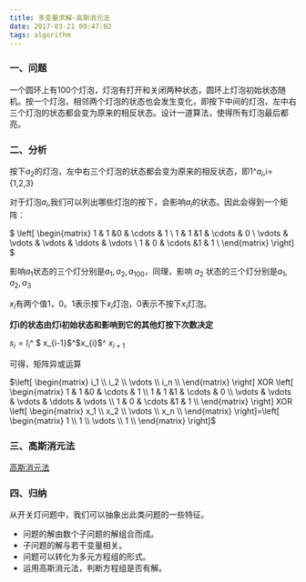 ```yaml
---
title: 多变量求解-高斯消元法
date: 2017-03-21 09:47:02
tags: algorithm
---
```


### 一、问题

一个圆环上有100个灯泡，灯泡有打开和关闭两种状态，圆环上灯泡初始状态随机。按一个灯泡，相邻两个灯泡的状态也会发生变化，即按下中间的灯泡，左中右三个灯泡的状态都会变为原来的相反状态。设计一道算法，使得所有灯泡最后都亮。

### 二、分析

按下$a_2$的灯泡，左中右三个灯泡的状态都会变为原来的相反状态，即1^$a_i,$i={1,2,3}

对于灯泡$a_i$,我们可以列出哪些灯泡的按下，会影响$a_i$的状态。因此会得到一个矩阵：

$ \left[
\begin{matrix}
1      & 1   &0  & \cdots & 1     \\
 1      & 1  &1    & \cdots & 0      \\
 \vdots & \vdots & \vdots & \ddots & \vdots \\
 1      & 0    & \cdots &1  & 1      \\
\end{matrix}
\right]​$ 

影响$a_1$状态的三个灯分别是$a_1,a_2,a_{100}$，同理，影响 $a_2$ 状态的三个灯分别是$a_1,a_2,a_3$

$x_i$有两个值1，0。1表示按下$x_i$灯泡，0表示不按下$x_i$灯泡。

**灯i的状态由灯i初始状态和影响到它的其他灯按下次数决定**

$s_i=I_i​$  ^ $ x_{i-1}​$^$x_{i}​$^ $x_{i+1}​$

可得，矩阵异或运算

$\left[
\begin{matrix}
i_1    \\
 i_2  \\
 \vdots \\
 i_n \\
\end{matrix}
\right] XOR \left[
\begin{matrix}
1      & 1   &0  & \cdots & 1     \\
 1      & 1  &1    & \cdots & 0      \\
 \vdots & \vdots & \vdots & \ddots & \vdots \\
 1      & 0    & \cdots &1  & 1      \\
\end{matrix}
\right] XOR \left[
\begin{matrix}
x_1    \\
 x_2  \\
 \vdots \\
 x_n \\
\end{matrix}
\right]=\left[
\begin{matrix}
1    \\
 1  \\
 \vdots \\
 1 \\
\end{matrix}
\right]$ 



### 三、高斯消元法

[高斯消元法](https://zh.wikipedia.org/wiki/%E9%AB%98%E6%96%AF%E6%B6%88%E5%8E%BB%E6%B3%95)



### 四、归纳

从开关灯问题中，我们可以抽象出此类问题的一些特征。

* 问题的解由数个子问题的解组合而成。
* 子问题的解与若干变量相关。
* 问题可以转化为多元方程组的形式。
* 运用高斯消元法，判断方程组是否有解。